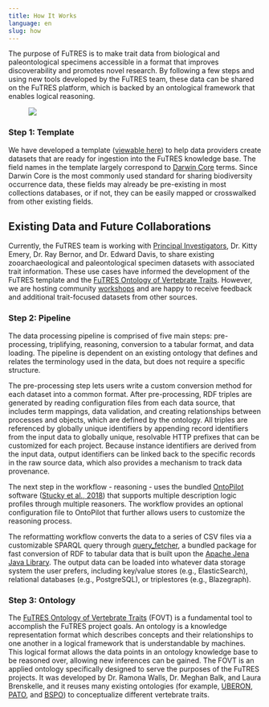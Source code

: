 ```yaml
---
title: How It Works
language: en
slug: how
---
```

<p>The purpose of FuTRES is to make trait data from biological and paleontological specimens accessible in a format that improves discoverability and promotes novel research. By following a few steps and using new tools developed by the FuTRES team, these data can be shared on the FuTRES platform, which is backed by an ontological framework that enables logical reasoning.</p>

<figure><img src="/media/FuTRESworkflow.png"/></figure>

### Step 1: Template ###
<p>We have developed a template (<a href="https://github.com/futres/template">viewable here</a>) to help data providers create datasets that are ready for ingestion into the FuTRES knowledge base. The field names in the template largely correspond to <a href="https://dwc.tdwg.org/">Darwin Core</a> terms. Since Darwin Core is the most commonly used standard for sharing biodiversity occurrence data, these fields may already be pre-existing in most collections databases, or if not, they can be easily mapped or crosswalked from other existing fields.</p>

## Existing Data and Future Collaborations ##
<p>Currently, the FuTRES team is working with <a href="https://futres.org/team/">Principal Investigators</a>, Dr. Kitty Emery, Dr. Ray Bernor, and Dr. Edward Davis, to share existing zooarchaeological and paleontological specimen datasets with associated trait information. These use cases have informed the development of the FuTRES template and the <a href="https://github.com/futres/fovt">FuTRES Ontology of Vertebrate Traits</a>. However, we are hosting community <a href="https://futres.org/workshop/">workshops</a> and are happy to receive feedback and additional trait-focused datasets from other sources.</p>

### Step 2: Pipeline ###
<p>The data processing pipeline is comprised of five main steps: pre-processing, triplifying, reasoning, conversion to a tabular format, and data loading. The pipeline is dependent on an existing ontology that defines and relates the terminology used in the data, but does not require a specific structure.</p>

<p>The pre-processing step lets users write a custom conversion method for each dataset into a common format. After pre-processing, RDF triples are generated by reading configuration files from each data source, that includes term mappings, data validation, and creating relationships between processes and objects, which are defined by the ontology. All triples are referenced by globally unique identifiers by appending record identifiers from the input data to globally unique, resolvable HTTP prefixes that can be customized for each project. Because instance identifiers are derived from the input data, output identifiers can be linked back to the specific records in the raw source data, which also provides a mechanism to track data provenance.</p>

<p>The next step in the workflow - reasoning - uses the bundled <a href="https://github.com/stuckyb/ontopilot">OntoPilot</a> software (<a href="https://doi.org/10.3389/fpls.2018.00517">Stucky et al., 2018</a>) that supports multiple description logic profiles through multiple reasoners. The workflow provides an optional configuration file to OntoPilot that further allows users to customize the reasoning process.</p>

<p>The reformatting workflow converts the data to a series of CSV files via a customizable SPARQL query through <a href="https://github.com/biocodellc/query_fetcher">query_fetcher</a>, a bundled package for fast conversion of RDF to tabular data that is built upon the <a href="https://jena.apache.org/index.html">Apache Jena Java Library</a>. The output data can be loaded into whatever data storage system the user prefers, including key/value stores (e.g., ElasticSearch), relational databases (e.g., PostgreSQL), or triplestores (e.g., Blazegraph).</p>

### Step 3: Ontology ###
<p>The <a href="https://github.com/futres/fovt">FuTRES Ontology of Vertebrate Traits</a> (FOVT) is a fundamental tool to accomplish the FuTRES project goals. An ontology is a knowledge representation format which describes concepts and their relationships to one another in a logical framework that is understandable by machines. This logical format allows the data points in an ontology knowledge base to be reasoned over, allowing new inferences can be gained. The FOVT is an applied ontology specifically designed to serve the purposes of the FuTRES projects. It was developed by Dr. Ramona Walls, Dr. Meghan Balk, and Laura Brenskelle, and it reuses many existing ontologies (for example, <a href="https://www.ebi.ac.uk/ols/ontologies/uberon">UBERON</a>, <a href="http://www.obofoundry.org/ontology/pato.html">PATO</a>, and <a href="http://www.obofoundry.org/ontology/bspo.html">BSPO</a>) to conceptualize different vertebrate traits.</p>
